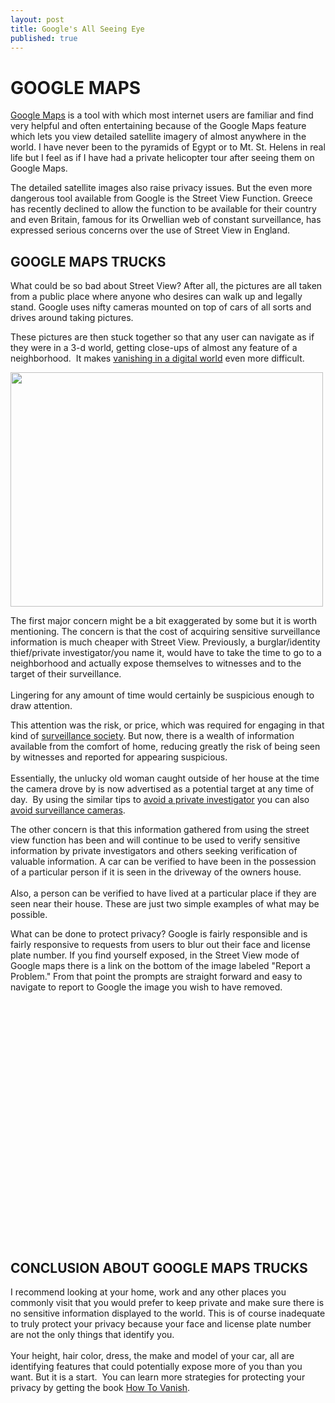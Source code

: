 ```yaml
---
layout: post
title: Google's All Seeing Eye
published: true
---
```

<h1><strong>GOOGLE MAPS</strong></h1>
<p><a title="google maps" href="http://maps.google.com/" target="_blank">Google Maps</a> is a tool with which most internet users are familiar and find very helpful and often entertaining because of the Google Maps feature which lets you view detailed satellite imagery of almost anywhere in the world. I have never been to the pyramids of Egypt or to Mt. St. Helens in real life but I feel as if I have had a private helicopter tour after seeing them on Google Maps.</p>

<p>The detailed satellite images also raise privacy issues. But the even more dangerous tool available from Google is the Street View Function.   Greece has recently declined to allow the function to be available for their country and even Britain, famous for its Orwellian web of constant surveillance, has expressed serious concerns over the use of Street View in England.</p>

<h2><strong>GOOGLE MAPS TRUCKS</strong></h2>

<p>What could be so bad about Street View? After all, the pictures are all taken from a public place where anyone who desires can walk up and legally stand. Google uses nifty cameras mounted on top of cars of all sorts and drives around taking pictures. </p>

<p>These pictures are then stuck together so that any user can navigate as if they were in a 3-d world, getting close-ups of almost any feature of a neighborhood.  It makes <a title="vanishing in a digital world" href="http://www.howtovanish.com/2009/12/vanishing-in-a-digital-age-lessons-from-evan-ratliff/" target="_blank">vanishing in a digital world</a> even more difficult.</p>

<p><img class="aligncenter" title="google maps truck" src="{{ site.baseurl }}/images/google-maps-truck.jpg" alt="" width="500" height="375" /><br />

The first major concern might be a bit exaggerated by some but it is worth mentioning. The concern is that the cost of acquiring sensitive surveillance information is much cheaper with Street View. Previously, a burglar/identity thief/private investigator/you name it, would have to take the time to go to a neighborhood and actually expose themselves to witnesses and to the target of their surveillance. <br /><br />Lingering for any amount of time would certainly be suspicious enough to draw attention.</p>

<p>This attention was the risk, or price, which was required for engaging in that kind of <a title="surveillance society" href="http://www.howtovanish.com/2010/01/surveillance-society-negative-aspects-of-government-data-mining/" target="_blank">surveillance society</a>. But now, there is a wealth of information available from the comfort of home, reducing greatly the risk of being seen by witnesses and reported for appearing suspicious.<br /> <br />Essentially, the unlucky old woman caught outside of her house at the time the camera drove by is now advertised as a potential target at any time of day.  By using the similar tips to <a title="avoid a private investigator" href="http://www.howtovanish.com/2009/08/avoid-private-investigators/" target="_blank">avoid a private investigator</a> you can also <a title="surveillance cameras" href="http://www.howtovanish.com/2010/01/avoid-nosy-surveillance-cameras/" target="_blank">avoid surveillance cameras</a>.</p>

<p>The other concern is that this information gathered from using the street view function has been and will continue to be used to verify sensitive information by private investigators and others seeking verification of valuable information. A car can be verified to have been in the possession of a particular person if it is seen in the driveway of the owners house. <br /><br /> Also, a person can be verified to have lived at a particular place if they are seen near their house.  These are just two simple examples of what may be possible.</p>
<p>What can be done to protect privacy?  Google is fairly responsible and is fairly responsive to requests from users to blur out their face and license plate number.  If you find yourself exposed, in the Street View mode of Google maps there is a link on the bottom of the image labeled "Report a Problem."  From that point the prompts are straight forward and easy to navigate to report to Google the image you wish to have removed.</p>
<p><object classid="clsid:d27cdb6e-ae6d-11cf-96b8-444553540000" width="480" height="385" codebase="http://download.macromedia.com/pub/shockwave/cabs/flash/swflash.cab#version=6,0,40,0"><param name="src" value="http://www.youtube-nocookie.com/v/zYTDGBQ8RVQ&amp;hl=en_US&amp;fs=1&amp;" /><embed type="application/x-shockwave-flash" width="480" height="385" src="http://www.youtube-nocookie.com/v/zYTDGBQ8RVQ&amp;hl=en_US&amp;fs=1&amp;"></embed></object></p>
<h2><strong>CONCLUSION ABOUT GOOGLE MAPS TRUCKS</strong></h2>
<p>I recommend looking at your home, work and any other places you commonly visit that you would prefer to keep private and make sure there is no sensitive information displayed to the world.  This is of course inadequate to truly protect your privacy because your face and license plate number are not the only things that identify you.  <br /><br />Your height, hair color, dress, the make and model of your car, all are identifying features that could potentially expose more of you than you want.   But it is a  start.  You can learn more strategies for protecting your privacy by getting the book <a href="http://www.howtovanish.com/HTVBook">How To Vanish</a>.</p>
